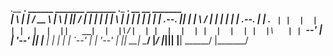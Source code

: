 .__   __.   ______    _______   _______ .___  ___.  __    __   _______  
|  \ |  |  /  __  \  |       \ |   ____||   \/   | |  |  |  | |       \ 
|   \|  | |  |  |  | |  .--.  ||  |__   |  \  /  | |  |  |  | |  .--.  |
|  . `  | |  |  |  | |  |  |  ||   __|  |  |\/|  | |  |  |  | |  |  |  |
|  |\   | |  `--'  | |  '--'  ||  |____ |  |  |  | |  `--'  | |  '--'  |
|__| \__|  \______/  |_______/ |_______||__|  |__|  \______/  |_______/ 